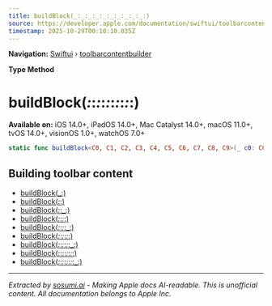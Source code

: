 ```yaml
---
title: buildBlock(_:_:_:_:_:_:_:_:_:_:)
source: https://developer.apple.com/documentation/swiftui/toolbarcontentbuilder/buildblock(_:_:_:_:_:_:_:_:_:_:)
timestamp: 2025-10-29T00:10:10.035Z
---
```


**Navigation:** [Swiftui](/documentation/swiftui) › [toolbarcontentbuilder](/documentation/swiftui/toolbarcontentbuilder)

**Type Method**

# buildBlock(_:_:_:_:_:_:_:_:_:_:)

**Available on:** iOS 14.0+, iPadOS 14.0+, Mac Catalyst 14.0+, macOS 11.0+, tvOS 14.0+, visionOS 1.0+, watchOS 7.0+

```swift
static func buildBlock<C0, C1, C2, C3, C4, C5, C6, C7, C8, C9>(_ c0: C0, _ c1: C1, _ c2: C2, _ c3: C3, _ c4: C4, _ c5: C5, _ c6: C6, _ c7: C7, _ c8: C8, _ c9: C9) -> some CustomizableToolbarContent where C0 : CustomizableToolbarContent, C1 : CustomizableToolbarContent, C2 : CustomizableToolbarContent, C3 : CustomizableToolbarContent, C4 : CustomizableToolbarContent, C5 : CustomizableToolbarContent, C6 : CustomizableToolbarContent, C7 : CustomizableToolbarContent, C8 : CustomizableToolbarContent, C9 : CustomizableToolbarContent
```

## Building toolbar content

- [buildBlock(_:)](/documentation/swiftui/toolbarcontentbuilder/buildblock(_:))
- [buildBlock(_:_:)](/documentation/swiftui/toolbarcontentbuilder/buildblock(_:_:))
- [buildBlock(_:_:_:)](/documentation/swiftui/toolbarcontentbuilder/buildblock(_:_:_:))
- [buildBlock(_:_:_:_:)](/documentation/swiftui/toolbarcontentbuilder/buildblock(_:_:_:_:))
- [buildBlock(_:_:_:_:_:)](/documentation/swiftui/toolbarcontentbuilder/buildblock(_:_:_:_:_:))
- [buildBlock(_:_:_:_:_:_:)](/documentation/swiftui/toolbarcontentbuilder/buildblock(_:_:_:_:_:_:))
- [buildBlock(_:_:_:_:_:_:_:)](/documentation/swiftui/toolbarcontentbuilder/buildblock(_:_:_:_:_:_:_:))
- [buildBlock(_:_:_:_:_:_:_:_:)](/documentation/swiftui/toolbarcontentbuilder/buildblock(_:_:_:_:_:_:_:_:))
- [buildBlock(_:_:_:_:_:_:_:_:_:)](/documentation/swiftui/toolbarcontentbuilder/buildblock(_:_:_:_:_:_:_:_:_:))

---

*Extracted by [sosumi.ai](https://sosumi.ai) - Making Apple docs AI-readable.*
*This is unofficial content. All documentation belongs to Apple Inc.*

